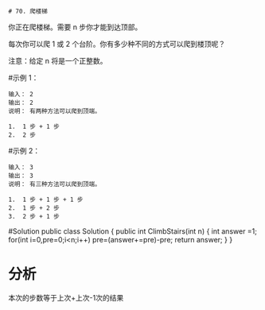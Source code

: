 	# 70. 爬楼梯

你正在爬楼梯。需要 n 步你才能到达顶部。

每次你可以爬 1 或 2 个台阶。你有多少种不同的方式可以爬到楼顶呢？

注意：给定 n 将是一个正整数。

 

#示例 1：

	输入： 2
	输出： 2
	说明： 有两种方法可以爬到顶端。
	
	1.  1 步 + 1 步
	2.  2 步
 

#示例 2：

	输入： 3
	输出： 3
	说明： 有三种方法可以爬到顶端。
	
	1.  1 步 + 1 步 + 1 步
	2.  1 步 + 2 步
	3.  2 步 + 1 步
#Solution
	public class Solution {
    public int ClimbStairs(int n) {
           int answer =1;
        for(int i=0,pre=0;i<n;i++) pre=(answer+=pre)-pre;
        return answer;
    }
	}

# 分析
本次的步数等于上次+上次-1次的结果